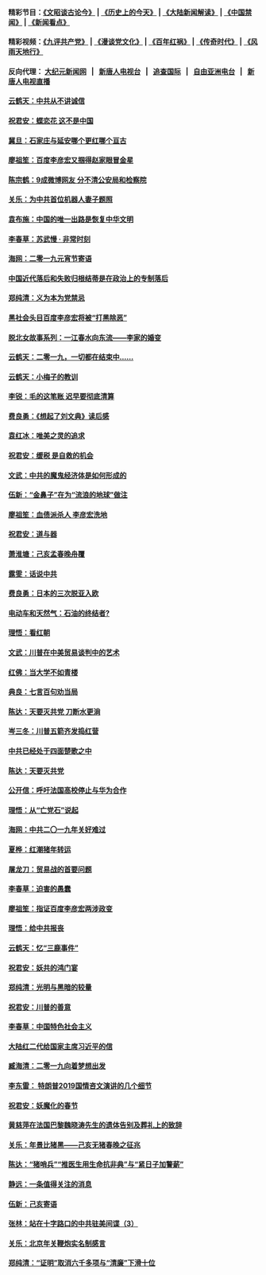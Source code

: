 #### 精彩节目：[《文昭谈古论今》](http://155.138.205.71/wenzhao) | [《历史上的今天》](http://155.138.205.71/today-in-history) | [《大陆新闻解读》](http://155.138.205.71/ntdtv-comedy) | [《中国禁闻》](http://155.138.205.71/ntdtv-news) | [《新闻看点》](http://155.138.205.71/news-insight) 

 #### 精彩视频：[《九评共产党》](http://155.138.205.71:10000/videos/jiuping) | [《漫谈党文化》](http://155.138.205.71:10000/videos/mtdwh) | [《百年红祸》](http://155.138.205.71:10000/videos/bnhh) | [《传奇时代》](http://155.138.205.71:10000/videos/legend) | [《风雨天地行》](http://155.138.205.71:10000/videos/fytdx) 

 #### 反向代理： [大纪元新闻网](http://155.138.205.71:10080/) &nbsp;&nbsp;|&nbsp;&nbsp; [新唐人电视台](http://155.138.205.71:8000/) &nbsp;&nbsp;|&nbsp;&nbsp; [追查国际](http://155.138.205.71:10010/) &nbsp;&nbsp;|&nbsp;&nbsp; [自由亚洲电台](http://155.138.205.71:9800/) &nbsp;&nbsp;|&nbsp;&nbsp; [新唐人电视直播](http://155.138.205.71/) 

#### [云鹤天：中共从不讲诚信](../pages/nsc993/n11063425.md?t=02230037) 

#### [祝君安：蝶恋花  这不是中国](../pages/nsc993/n11063384.md?t=02230037) 

#### [冀旦：石家庄与延安哪个更红哪个亘古](../pages/nsc993/n11061823.md?t=02230037) 

#### [廖祖笙：百度李彦宏又掴得赵家眼冒金星](../pages/nsc993/n11061663.md?t=02230037) 

#### [陈宗鹤：9成微博网友 分不清公安局和检察院](../pages/nsc993/n11061221.md?t=02230037) 

#### [关乐：为中共首位机器人妻子题照](../pages/nsc993/n11059584.md?t=02230037) 

#### [袁布施：中国的唯一出路是恢复中华文明](../pages/nsc993/n11059626.md?t=02230037) 

#### [李春草：苏武慢 · 非常时刻](../pages/nsc993/n11059601.md?t=02230037) 

#### [海网：二零一九元宵节寄语](../pages/nsc993/n11059559.md?t=02230037) 

#### [中国近代落后和失败归根结蒂是在政治上的专制落后](../pages/nsc993/n11059492.md?t=02230037) 

#### [郑纯清：义为本为党禁忌](../pages/nsc993/n11059333.md?t=02230037) 

#### [黑社会头目百度李彦宏将被“打黑除恶”](../pages/nsc993/n11059139.md?t=02230037) 

#### [脱北女故事系列：一江春水向东流——李家的婚变](../pages/nsc993/n11058783.md?t=02230037) 

#### [云鹤天：二零一九，一切都在结束中……](../pages/nsc993/n11058695.md?t=02230037) 

#### [云鹤天：小梅子的教训](../pages/nsc993/n11058601.md?t=02230037) 

#### [李锐：毛的这笔账 迟早要彻底清算](../pages/nsc993/n11054514.md?t=02230037) 

#### [费良勇：《想起了刘文典》读后感](../pages/nsc993/n11054408.md?t=02230037) 

#### [袁红冰：唯美之灵的追求](../pages/nsc993/n11052800.md?t=02230037) 

#### [祝君安：缓税 是自救的机会](../pages/nsc993/n11052714.md?t=02230037) 

#### [文武：中共的魔鬼经济体是如何形成的](../pages/nsc993/n11051908.md?t=02230037) 

#### [伍新：“金鼻子”在为“流浪的地球”做注](../pages/nsc993/n11051603.md?t=02230037) 

#### [廖祖笙：血债派杀人 李彦宏洗地](../pages/nsc993/n11051397.md?t=02230037) 

#### [祝君安：道与器](../pages/nsc993/n11050653.md?t=02230037) 

#### [萧淮塘：己亥孟春晚舟覆](../pages/nsc993/n11050615.md?t=02230037) 

#### [露雯：话说中共](../pages/nsc993/n11050549.md?t=02230037) 

#### [费良勇：日本的三次脱亚入欧](../pages/nsc993/n11050067.md?t=02230037) 

#### [电动车和天然气：石油的终结者?](../pages/nsc993/n11047401.md?t=02230037) 

#### [理悟：看红朝](../pages/nsc993/n11047368.md?t=02230037) 

#### [文武：川普在中美贸易谈判中的艺术](../pages/nsc993/n11047216.md?t=02230037) 

#### [红佛：当大学不如青楼](../pages/nsc993/n11046910.md?t=02230037) 

#### [典良：七言百句劝当局](../pages/nsc993/n11046467.md?t=02230037) 

#### [陈达：天要灭共党 刀断水更淌](../pages/nsc993/n11045758.md?t=02230037) 

#### [岑三冬：川普五箭齐发捣红营](../pages/nsc993/n11045729.md?t=02230037) 

#### [中共已经处于四面楚歌之中](../pages/nsc993/n11044959.md?t=02230037) 

#### [陈达：天要灭共党](../pages/nsc993/n11043924.md?t=02230037) 

#### [公开信：呼吁法国高校停止与华为合作](../pages/nsc993/n11042967.md?t=02230037) 

#### [理悟：从“亡党石”说起](../pages/nsc993/n11042524.md?t=02230037) 

#### [海网：中共二〇一九年关好难过](../pages/nsc993/n11041415.md?t=02230037) 

#### [夏桦：红潮猪年转运](../pages/nsc993/n11041337.md?t=02230037) 

#### [屠龙刀：贸易战的首要问题](../pages/nsc993/n11040283.md?t=02230037) 

#### [李春草：迫害的愚蠢](../pages/nsc993/n11036601.md?t=02230037) 

#### [廖祖笙：指证百度李彦宏两涉政变](../pages/nsc993/n11036579.md?t=02230037) 

#### [理悟：给中共报丧](../pages/nsc993/n11036501.md?t=02230037) 

#### [云鹤天：忆“三鹿事件”](../pages/nsc993/n11036466.md?t=02230037) 

#### [祝君安：妖共的鸿门宴](../pages/nsc993/n11035387.md?t=02230037) 

#### [郑纯清：光明与黑暗的较量](../pages/nsc993/n11035337.md?t=02230037) 

#### [祝君安：川普的善意](../pages/nsc993/n11032077.md?t=02230037) 

#### [李春草：中国特色社会主义](../pages/nsc993/n11032132.md?t=02230037) 

#### [大陆红二代给国家主席习近平的信](../pages/nsc993/n11031995.md?t=02230037) 

#### [臧海清：二零一九向着梦想出发](../pages/nsc993/n11031959.md?t=02230037) 

#### [李东雷： 特朗普2019国情咨文演讲的几个细节](../pages/nsc993/n11031943.md?t=02230037) 

#### [祝君安：妖魔化的春节](../pages/nsc993/n11031747.md?t=02230037) 

#### [黄慈萍在法国巴黎魏晓涛先生的遗体告别及葬礼上的致辞](../pages/nsc993/n11031419.md?t=02230037) 

#### [关乐：年景比猪黑——己亥无猪春晚之征兆](../pages/nsc993/n11031494.md?t=02230037) 

#### [陈达：“猪哨兵”“推医生用生命抗非典”与“紧日子加警薪”](../pages/nsc993/n11027746.md?t=02230037) 

#### [静远：一条值得关注的消息](../pages/nsc993/n11024470.md?t=02230037) 

#### [伍新：己亥寄语](../pages/nsc993/n11024543.md?t=02230037) 

#### [张林：站在十字路口的中共驻美间谍（3）](../pages/nsc993/n11023043.md?t=02230037) 

#### [关乐：北京年关鞭炮实名制感言](../pages/nsc993/n11022630.md?t=02230037) 

#### [郑纯清：“证明”取消六千多项与“清廉”下滑十位](../pages/nsc993/n11022638.md?t=02230037) 

